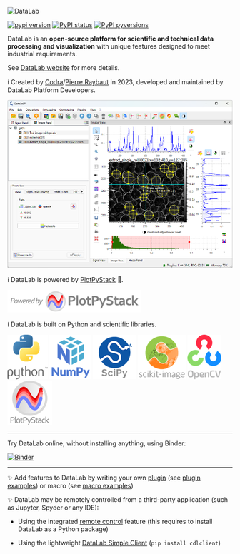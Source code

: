![DataLab](https://raw.githubusercontent.com/DataLab-Platform/DataLab/main/doc/images/DataLab-banner.png)

[![pypi version](https://img.shields.io/pypi/v/cdl.svg)](https://pypi.org/project/CDL/)
[![PyPI status](https://img.shields.io/pypi/status/cdl.svg)](https://github.com/DataLab-Platform/DataLab)
[![PyPI pyversions](https://img.shields.io/pypi/pyversions/cdl.svg)](https://pypi.python.org/pypi/CDL/)

DataLab is an **open-source platform for scientific and technical data processing
and visualization** with unique features designed to meet industrial requirements.

See [DataLab website](https://datalab-platform.com/) for more details.

ℹ️ Created by [Codra](https://codra.net/)/[Pierre Raybaut](https://github.com/PierreRaybaut) in 2023, developed and maintained by DataLab Platform Developers.

![DataLab](https://raw.githubusercontent.com/DataLab-Platform/DataLab/main/doc/images/DataLab-Screenshot.png)

ℹ️ DataLab is powered by [PlotPyStack](https://github.com/PlotPyStack) 🚀.

![PlotPyStack](https://raw.githubusercontent.com/PlotPyStack/.github/main/data/plotpy-stack-powered.png)

ℹ️ DataLab is built on Python and scientific libraries.

![Python](https://raw.githubusercontent.com/DataLab-Platform/DataLab/main/doc/images/logos/Python.png) ![NumPy](https://raw.githubusercontent.com/DataLab-Platform/DataLab/main/doc/images/logos/NumPy.png) ![SciPy](https://raw.githubusercontent.com/DataLab-Platform/DataLab/main/doc/images/logos/SciPy.png) ![scikit-image](https://raw.githubusercontent.com/DataLab-Platform/DataLab/main/doc/images/logos/scikit-image.png) ![OpenCV](https://raw.githubusercontent.com/DataLab-Platform/DataLab/main/doc/images/logos/OpenCV.png) ![PlotPyStack](https://raw.githubusercontent.com/DataLab-Platform/DataLab/main/doc/images/logos/plotpystack.png)

----

Try DataLab online, without installing anything, using Binder:

[![Binder](https://mybinder.org/badge_logo.svg)](https://mybinder.org/v2/gh/DataLab-Platform/DataLab/binder-environments?urlpath=git-pull%3Frepo%3Dhttps%253A%252F%252Fgithub.com%252FDataLab-Platform%252FDataLab%26urlpath%3Ddesktop%252F%26branch%3Dbinder-environments)

----

✨ Add features to DataLab by writing your own [plugin](https://datalab-platform.com/en/features/general/plugins.html)
(see [plugin examples](https://github.com/DataLab-Platform/DataLab/tree/main/plugins/examples))
or macro (see [macro examples](https://github.com/DataLab-Platform/DataLab/tree/main/macros/examples))

✨ DataLab may be remotely controlled from a third-party application (such as Jupyter,
Spyder or any IDE):

* Using the integrated [remote control](https://datalab-platform.com/en/features/general/remote.html)
feature (this requires to install DataLab as a Python package)

* Using the lightweight [DataLab Simple Client](https://github.com/DataLab-Platform/DataLabSimpleClient) (`pip install cdlclient`)
